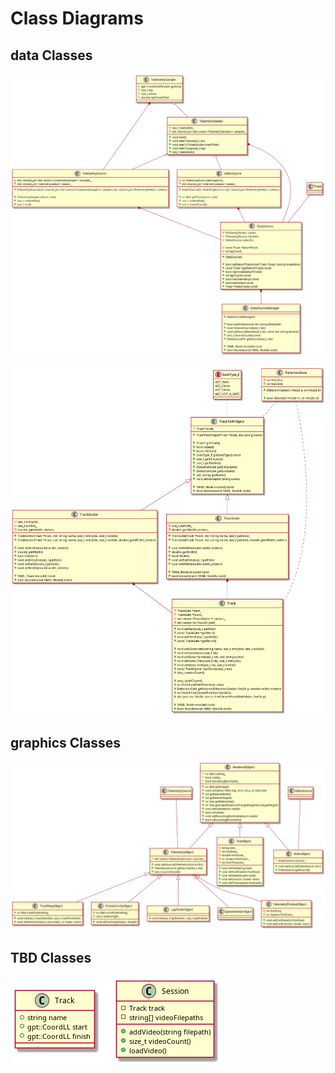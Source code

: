 # Class Diagrams
## data Classes
<!--
@startuml plantuml_imgs/dataClasses

class TelemetrySample {
	+gpt::CombinedSample gpSamp
	+size_t lap
	+size_t sector
	+double lapTimeOffset
}

class TelemetrySeeker {
	+void next();
	+void seekToIdx(size_t idx)
	+void seekToTime(double timeOffset)
	+void seekToLap(size_t lap)
	+size_t seekedIdx()

	-size_t seekedIdx_
	-std::shared_ptr<std::vector<TelemetrySample>> samples_
}

class TelemetrySource {
	+TelemetrySource(std::shared_ptr<std::vector<CombinedSample>> samples,std::shared_ptr<TelemetrySeeker> seeker)

	+TelemetrySample at(size_t idx)
	+size_t seekedIdx()
	+size_t size()

	-std::shared_ptr<std::vector<CombinedSample>> samples_
	-std::shared_ptr<TelemetrySeeker> seeker_
}

class VideoSource {
	+VideoSource(cv::VideoCapture vc,std::shared_ptr<TelemetrySeeker> seeker)

	+cv::Mat getFrame(size_t idx)
	+size_t seekedIdx()
	+size_t frameCount()

	-cv::VideoCapture videoCapture_
	-std::shared_ptr<TelemetrySeeker> seeker_
}

class DataSource {
	+DataSource()

	+bool setDatumTrack(const Track *track, bool processNow)
	+const Track *getDatumTrack() const
	+bool reprocessDatumTrack()
	+int lapCount() const
	+bool hasTelemetry() const
	+bool hasVideo() const
	+Track *makeTrack() const

	+TelemetrySeeker seeker
	+TelemetrySource telemSrc
	+VideoSource videoSrc

	-const Track *datumTrack_
	-int lapCount_
}

class DataSourceManager {
	+DataSourceManager()

	+bool addVideo(const std::string &filepath)
	+void removeSource(size_t idx)
	+void setSourceName(size_t idx, const std::string &name)
	+size_t sourceCount() const
	+DataSourcePtr getSource(size_t idx)

	+YAML::Node encode() const
	+bool decode(const YAML::Node& node)
}

TelemetrySample *-- TelemetrySource
TelemetrySample o-- TelemetrySeeker
TelemetrySeeker o-- TelemetrySource
TelemetrySeeker o-- VideoSource

TelemetrySeeker *-- DataSource
TelemetrySource *-- DataSource
VideoSource *-- DataSource
Track o-- DataSource

DataSource *-- DataSourceManager

@enduml
-->
![](plantuml_imgs/dataClasses.png)

<!--
@startuml plantuml_imgs/dataClasses2

enum GateType_E
{
	eGT_Start,
	eGT_Finish,
	eGT_Other,
	eGT_NOT_A_GATE
}

class DetectionGate {
	+DetectionGate(cv::Vec2d a, cv::Vec2d b)

	+bool detect(cv::Vec2d c1, cv::Vec2d c2)

	-cv::Vec2d a;
	-cv::Vec2d b;
}

class TrackPathObject {
	+TrackPathObject(Track *track, std::string name)

	+Track* getTrack()
	+bool isGate()
	+bool isSector()
	+GateType_E getGateType() const
	+size_t getEntryIdx()
	+size_t getExitIdx()
	+DetectionGate getEntryGate()
	+DetectionGate getExitGate()
	+std::string getName()
	+void setName(std::string name)

	+YAML::Node encode() const
	+bool decode(const YAML::Node& node)

	#Track* track_
}

class TrackSector {
	+TrackSector(Track *track, std::string name, size_t entryIdx, size_t exitIdx)
	+TrackSector(Track *track, std::string name, size_t entryIdx, size_t exitIdx, double gateWidth_meters)

	+void setWidth(double width_meters)
	+double getWidth()
	+bool isSector()
	+void setEntryIdx(size_t pathIdx)
	+void setExitIdx(size_t pathIdx)
	+void setWidth(double width_meters)

	+YAML::Node encode() const
	+bool decode(const YAML::Node& node)

	-size_t entryIdx_
	-size_t exitIdx_
	-double gateWidth_meters_
}

class TrackGate {
	+TrackGate(Track *track, std::string name, size_t pathIdx)
	+TrackGate(Track *track, std::string name, size_t pathIdx, double gateWidth_meters)

	+void setWidth(double width_meters)
	+double getWidth()
	+bool isGate()
	+void setPathIdx(size_t pathIdx)
	+void setWidth(double width_meters)

	+YAML::Node encode() const
	+bool decode(const YAML::Node& node)

	-size_t pathIdx_
	-double gateWidth_meters_
}

class Track {
	+void setStart(size_t pathIdx)
	+const TrackGate *getStart()
	+void setFinish(size_t pathIdx)
	+const TrackGate *getFinish()

	+void addSector(std::string name, size_t entryIdx, size_t exitIdx)
	+void removeSector(size_t idx)
	+void setSectorName(size_t idx, std::string name)
	+void setSectorEntry(size_t idx, size_t entryIdx)
	+void setSectorExit(size_t idx, size_t exitIdx)
	+const TrackSector *getSector(size_t idx)
	+size_t sectorCount()

	+size_t pathCount()
	+cv::Vec2d getPathPoint(size_t idx)
	+DetectionGate getNearestDetectionGate(cv::Vec2d p, double width_meters)
	+cv::Vec2d findClosestPoint(cv::Vec2d p)
	+std::pair<cv::Vec2d, size_t> findClosestPointWithIdx(cv::Vec2d p)

	+YAML::Node encode() const
	+bool decode(const YAML::Node& node)

	-TrackGate *start_
	-TrackGate *finish_
	-std::vector<TrackSector *> sectors_
	-std::vector<cv::Vec2d> path_
}

DetectionGate .. TrackPathObject
GateType_E .. TrackPathObject
DetectionGate .. Track
TrackPathObject <|-- TrackSector
TrackPathObject <|-- TrackGate
TrackSector *-- Track
TrackGate *-- Track

@enduml
-->
![](plantuml_imgs/dataClasses2.png)

## graphics Classes
<!--
@startuml plantuml_imgs/graphicsClasses

class RenderedObject {
	+cv::Mat getImage()
	+void render(cv::Mat img, int x, int y, sc::Size size)
	+int getNativeWidth()
	+int getNativeHeight()
	+cv::Size getNativeSize()
	+cv::Size getScaledSizeFromTargetHeight(int targetHeight)
	+void setVisible(bool visible)
	+bool isVisible()
	+void setBoundingBoxVisible(bool visible)
	+bool isBoundingBoxVisible()
	#cv::Mat outImg_
	#bool visible_
	#bool boundingBoxVisible_
}

class TelemetryObject {
	+void addSource(TelemetrySource tSrc)
	+TelemetrySource getSource(size_t idx)
	+size_t sourceCount()
	#std::vector<TelemetrySrouce> sources_;
}

class TextObject {
	+void setText(string text)
	+void setFontFace(int fontFace)
	+void setScale(double scale)
	+void setColor(cv::Scalar color)
	+void setThickness(int thickness)
	-string text_
	-int fontFace_
	-double fontScale_
	-cv::Scalara fontColor_
	-int fontThickness_
}

class VideoObject {
	+void setSource(VideoSource vSrc)
	+VideoSource getSource()
	#VideoSource source_;
}

class TrackMapObject {
	+void init(size_t trackStartIdx, size_t trackFinishIdx)
	+void setDotColor(size_t sourceIdx, cv::Scalar color)
	-cv::Mat trackOutlineImg_
}

class FrictionCircleObject {
	+void setTailLength(size_t length)
	-cv::Mat circleOutlineImg_
	-size_t taileLength_
}

class LapTimerObject {
	+void init(size_t lapStartIdx, size_t lapEndIdx)
}

class SpeedometerObject {
}

class TelemetryPrintoutObject {
	+void setFontFace(int fontFace)
	+void setFontColor(cv::Scalar color)
	-int fontFace_
	-cv::Scalara fontColor_
}

RenderedObject <|-- TelemetryObject
RenderedObject <|-- VideoObject
RenderedObject <|-- TextObject
TelemetryObject <|-- TrackMapObject
TelemetryObject <|-- FrictionCircleObject
TelemetryObject <|-- LapTimerObject
TelemetryObject <|-- SpeedometerObject
TelemetryObject <|-- TelemetryPrintoutObject

TelemetrySource -- TelemetryObject
VideoSource -- VideoObject

@enduml
-->
![](plantuml_imgs/graphicsClasses.png)

## TBD Classes
<!--
@startuml plantuml_imgs/tbdClasses

class Track {
	+string name
	+gpt::CoordLL start
	+gpt::CoordLL finish
}

class Session {
	-Track track
	-string[] videoFilepaths

	+addVideo(string filepath)
	+size_t videoCount()
	+loadVideo()
}

@enduml
-->
![](plantuml_imgs/tbdClasses.png)
